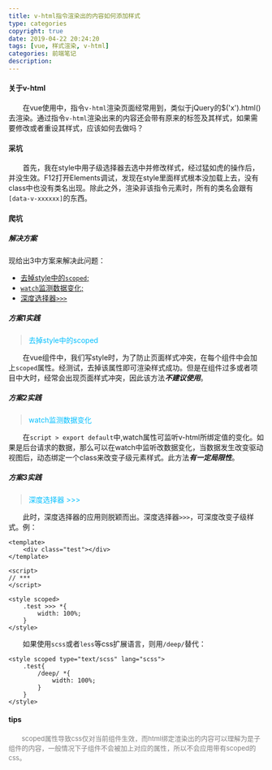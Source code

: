 ```yaml
---
title: v-html指令渲染出的内容如何添加样式
type: categories
copyright: true
date: 2019-04-22 20:24:20
tags: [vue, 样式渲染, v-html]
categories: 前端笔记
description:
---
```

#### 关于v-html
&emsp;&emsp;在vue使用中，指令`v-html`渲染页面经常用到，类似于jQuery的$('x').html()去渲染。通过指令`v-html`渲染出来的内容还会带有原来的标签及其样式，如果需要修改或者重设其样式，应该如何去做吗？

<!--more-->

#### 采坑
&emsp;&emsp;首先，我在style中用子级选择器去选中并修改样式，经过猛如虎的操作后，并没生效。F12打开Elements调试，发现在style里面样式根本没加载上去，没有class中也没有类名出现。除此之外，渲染非该指令元素时，所有的类名会跟有`[data-v-xxxxxx]`的东西。

#### 爬坑
##### 解决方案
现给出3中方案来解决此问题：
- <a href="#1">去掉style中的`scoped`;</a>
- <a href="#2">`watch`监测数据变化;</a>
- <a href="#3">深度选择器`>>>`</a>


##### <a name="1">方案1实践</a>
><font color=deepskyblue>去掉style中的scoped</font>

&emsp;&emsp;在vue组件中，我们写style时，为了防止页面样式冲突，在每个组件中会加上`scoped`属性。经测试，去掉该属性即可渲染样式成功。但是在组件过多或者项目中大时，经常会出现页面样式冲突，因此该方法***不建议使用***。

##### <a name="2">方案2实践</a>
><font color=deepskyblue>watch监测数据变化</font>

&emsp;&emsp;在`script > export default`中,watch属性可监听v-html所绑定值的变化。如果是后台请求的数据，那么可以在watch中监听改数据变化，当数据发生改变驱动视图后，动态绑定一个class来改变子级元素样式。此方法***有一定局限性***。

##### <a name="3">方案3实践</a>
><font color=deepskyblue>深度选择器 >>></font>

&emsp;&emsp;此时，深度选择器的应用则脱颖而出。深度选择器`>>>`，可深度改变子级样式。例：
```
<template>
	<div class="test"></div>
</template>

<script>
// ***
</script>

<style scoped>
	.test >>> *{
		width: 100%;
	}
</style>
```
&emsp;&emsp;如果使用`scss`或者`less`等css扩展语言，则用`/deep/`替代：
```
<style scoped type="text/scss" lang="scss">
	.test{
		/deep/ *{
			width: 100%;
		}
	}
</style>
```

#### tips

<font size=2 color=gray>&emsp;&emsp;scoped属性导致css仅对当前组件生效，而html绑定渲染出的内容可以理解为是子组件的内容，一般情况下子组件不会被加上对应的属性，所以不会应用带有scoped的css。</font>
